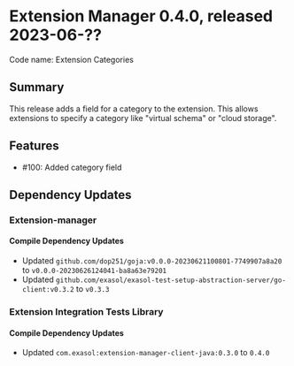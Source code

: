 # Extension Manager 0.4.0, released 2023-06-??

Code name: Extension Categories

## Summary

This release adds a field for a category to the extension. This allows extensions to specify a category like "virtual schema" or "cloud storage".

## Features

* #100: Added category field

## Dependency Updates

### Extension-manager

#### Compile Dependency Updates

* Updated `github.com/dop251/goja:v0.0.0-20230621100801-7749907a8a20` to `v0.0.0-20230626124041-ba8a63e79201`
* Updated `github.com/exasol/exasol-test-setup-abstraction-server/go-client:v0.3.2` to `v0.3.3`

### Extension Integration Tests Library

#### Compile Dependency Updates

* Updated `com.exasol:extension-manager-client-java:0.3.0` to `0.4.0`
